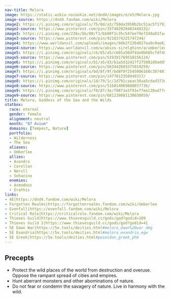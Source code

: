 ```yaml
---
nav-title: Melora
image: https://static.wikia.nocookie.net/dnd4/images/e/e5/Melora.jpg
image-source: https://dnd4.fandom.com/wiki/Melora
image2: https://i.pinimg.com/originals/75/0d/a3/750da3950b2bc51ac5f1792da16fd22b.jpg
image2-source: https://www.pinterest.com/pin/357402920402448332/
image3: https://i.pinimg.com/236x/bb/80/f1/bb80f1c35c547ee79e7348a01faaff69.jpg
image3-source: https://www.pinterest.com/pin/9218374225747244/
image4: https://www.worldanvil.com/uploads/images/0db2f226d827ea9c0ae62a0b8b290853.jpg
image4-source: https://www.worldanvil.com/w/abios-sirelghinn/a/umberlee-article
image5: https://i.pinimg.com/originals/cb/65/a5/cb65a56df4de0b685cfdf48cf40e594e.jpg
image5-source: https://www.pinterest.com/pin/519391769518156124/
image6: https://i.pinimg.com/originals/b1/a5/d3/b1a5d32427f275802d0add94aa9c35b8.jpg
image6-source: https://www.pinterest.com/pin/563442603375919259/
image7: https://i.pinimg.com/originals/bd/8f/9f/bd8f9f2545006168c38740751babe28e.jpg
image7-source: https://www.pinterest.com/pin/1477812358049317/
image8: https://i.pinimg.com/originals/1d/79/1c/1d791caeac36aa5cdad3730621615ac9.jpg
image8-source: https://www.pinterest.com/pin/516014069800037736/
image9: https://i.pinimg.com/originals/f0/87/3e/f0873e3f91e77ee139ad77cf94b8b484.jpg
image9-source: https://www.pinterest.com/pin/681239881130038859/
title: Melora, Goddess of the Sea and the Wilds
statbox:
  race: eternal
  gender: female
  alignment: neutral
  month: "07 Avium"
  domains: [Tempest, Nature]
  portfolio:
  - Wilderness
  - The Sea
  aliases:
  - Umberlee
  allies:
  - Avandra
  - Corellon
  - Nerull
  - Sehanine
  enemies:
  - Asmodeus
  - Erathis
links:
- 4E|https://dnd4.fandom.com/wiki/Melora
- Forgotten Realms|https://forgottenrealms.fandom.com/wiki/Umberlee
- Evenfall|https://evenfall.fandom.com/wiki/Melora
- Critical Role|https://criticalrole.fandom.com/wiki/Melora
- Thieves Guild|https://www.thievesguild.cc/gods/god?godid=109
- Thieves Guild 2|https://www.thievesguild.cc/gods/god?godid=41
- 5E Dawn War|https://5e.tools/deities.html#melora_dawn%20war_dmg
- 5E Exandria|https://5e.tools/deities.html#melora_exandria_egw
- 5E Greek|https://5e.tools/deities.html#poseidon_greek_phb
---
```


## Precepts

* Protect the wild places of the world from destruction and overuse. Oppose the rampant spread of cities and empires.
* Hunt aberrant monsters and other abominations of nature.
* Do not fear or condemn the savagery of nature. Live in harmony with the wild.
